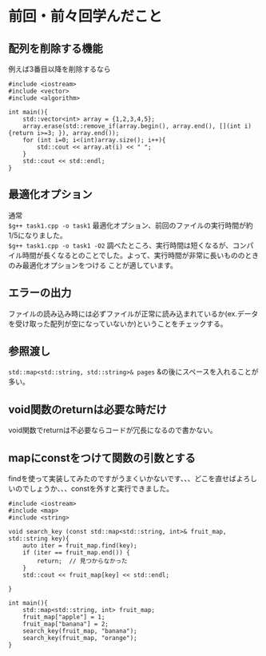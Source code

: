 # 前回・前々回学んだこと  
## 配列を削除する機能  
例えば3番目以降を削除するなら  
```
#include <iostream>
#include <vector>
#include <algorithm>

int main(){
	std::vector<int> array = {1,2,3,4,5};
	array.erase(std::remove_if(array.begin(), array.end(), [](int i) {return i>=3; }), array.end());
	for (int i=0; i<(int)array.size(); i++){
		std::cout << array.at(i) << " ";
	}
	std::cout << std::endl;
}
```
##  最適化オプション  
通常  
```$g++ task1.cpp -o task1```
最適化オプション、前回のファイルの実行時間が約1/5になりました。  
```$g++ task1.cpp -o task1 -O2```
調べたところ、実行時間は短くなるが、コンパイル時間が長くなるとのことでした。よって、実行時間が非常に長いもののときのみ最適化オプションをつける
ことが適しています。  
## エラーの出力  
ファイルの読み込み時には必ずファイルが正常に読み込まれているか(ex.データを受け取った配列が空になっていないか)ということをチェックする。  
## 参照渡し  
```std::map<std::string, std::string>& pages```
&の後にスペースを入れることが多い。  
## void関数のreturnは必要な時だけ  
void関数でreturnは不必要ならコードが冗長になるので書かない。
## mapにconstをつけて関数の引数とする  
findを使って実装してみたのですがうまくいかないです、、、どこを直せばよろしいのでしょうか、、、constを外すと実行できました。
```
#include <iostream>
#include <map>
#include <string>

void search_key (const std::map<std::string, int>& fruit_map, std::string key){
	auto iter = fruit_map.find(key);
	if (iter == fruit_map.end()) {
  		return;  // 見つからなかった
	}
	std::cout << fruit_map[key] << std::endl;

}

int main(){
	std::map<std::string, int> fruit_map;
	fruit_map["apple"] = 1;
	fruit_map["banana"] = 2;
	search_key(fruit_map, "banana");
	search_key(fruit_map, "orange");
}
```
